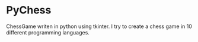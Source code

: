 # PyChess
 ChessGame writen in python using tkinter. I try to create a chess game in 10 different programming languages.
